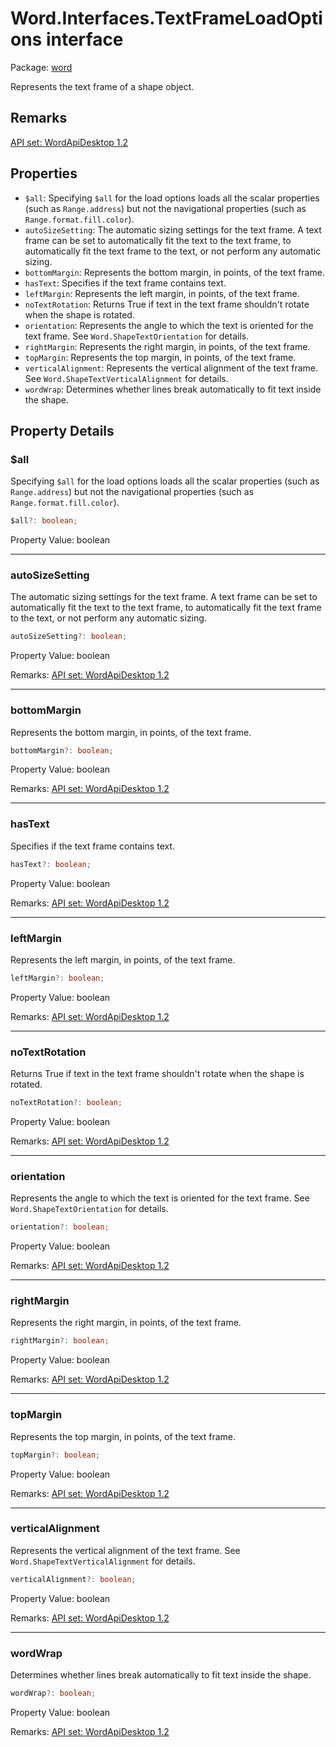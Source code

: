 # Word.Interfaces.TextFrameLoadOptions interface

Package: [word](https://learn.microsoft.com/en-us/javascript/api/word)

Represents the text frame of a shape object.

## Remarks

[ API set: WordApiDesktop 1.2 ](https://learn.microsoft.com/en-us/javascript/api/requirement-sets/word/word-api-requirement-sets)

## Properties

- `$all`: Specifying `$all` for the load options loads all the scalar properties (such as `Range.address`) but not the navigational properties (such as `Range.format.fill.color`).
- `autoSizeSetting`: The automatic sizing settings for the text frame. A text frame can be set to automatically fit the text to the text frame, to automatically fit the text frame to the text, or not perform any automatic sizing.
- `bottomMargin`: Represents the bottom margin, in points, of the text frame.
- `hasText`: Specifies if the text frame contains text.
- `leftMargin`: Represents the left margin, in points, of the text frame.
- `noTextRotation`: Returns True if text in the text frame shouldn't rotate when the shape is rotated.
- `orientation`: Represents the angle to which the text is oriented for the text frame. See `Word.ShapeTextOrientation` for details.
- `rightMargin`: Represents the right margin, in points, of the text frame.
- `topMargin`: Represents the top margin, in points, of the text frame.
- `verticalAlignment`: Represents the vertical alignment of the text frame. See `Word.ShapeTextVerticalAlignment` for details.
- `wordWrap`: Determines whether lines break automatically to fit text inside the shape.

## Property Details

### $all

Specifying `$all` for the load options loads all the scalar properties (such as `Range.address`) but not the navigational properties (such as `Range.format.fill.color`).

```typescript
$all?: boolean;
```

Property Value: boolean

---

### autoSizeSetting

The automatic sizing settings for the text frame. A text frame can be set to automatically fit the text to the text frame, to automatically fit the text frame to the text, or not perform any automatic sizing.

```typescript
autoSizeSetting?: boolean;
```

Property Value: boolean

Remarks: [ API set: WordApiDesktop 1.2 ](https://learn.microsoft.com/en-us/javascript/api/requirement-sets/word/word-api-requirement-sets)

---

### bottomMargin

Represents the bottom margin, in points, of the text frame.

```typescript
bottomMargin?: boolean;
```

Property Value: boolean

Remarks: [ API set: WordApiDesktop 1.2 ](https://learn.microsoft.com/en-us/javascript/api/requirement-sets/word/word-api-requirement-sets)

---

### hasText

Specifies if the text frame contains text.

```typescript
hasText?: boolean;
```

Property Value: boolean

Remarks: [ API set: WordApiDesktop 1.2 ](https://learn.microsoft.com/en-us/javascript/api/requirement-sets/word/word-api-requirement-sets)

---

### leftMargin

Represents the left margin, in points, of the text frame.

```typescript
leftMargin?: boolean;
```

Property Value: boolean

Remarks: [ API set: WordApiDesktop 1.2 ](https://learn.microsoft.com/en-us/javascript/api/requirement-sets/word/word-api-requirement-sets)

---

### noTextRotation

Returns True if text in the text frame shouldn't rotate when the shape is rotated.

```typescript
noTextRotation?: boolean;
```

Property Value: boolean

Remarks: [ API set: WordApiDesktop 1.2 ](https://learn.microsoft.com/en-us/javascript/api/requirement-sets/word/word-api-requirement-sets)

---

### orientation

Represents the angle to which the text is oriented for the text frame. See `Word.ShapeTextOrientation` for details.

```typescript
orientation?: boolean;
```

Property Value: boolean

Remarks: [ API set: WordApiDesktop 1.2 ](https://learn.microsoft.com/en-us/javascript/api/requirement-sets/word/word-api-requirement-sets)

---

### rightMargin

Represents the right margin, in points, of the text frame.

```typescript
rightMargin?: boolean;
```

Property Value: boolean

Remarks: [ API set: WordApiDesktop 1.2 ](https://learn.microsoft.com/en-us/javascript/api/requirement-sets/word/word-api-requirement-sets)

---

### topMargin

Represents the top margin, in points, of the text frame.

```typescript
topMargin?: boolean;
```

Property Value: boolean

Remarks: [ API set: WordApiDesktop 1.2 ](https://learn.microsoft.com/en-us/javascript/api/requirement-sets/word/word-api-requirement-sets)

---

### verticalAlignment

Represents the vertical alignment of the text frame. See `Word.ShapeTextVerticalAlignment` for details.

```typescript
verticalAlignment?: boolean;
```

Property Value: boolean

Remarks: [ API set: WordApiDesktop 1.2 ](https://learn.microsoft.com/en-us/javascript/api/requirement-sets/word/word-api-requirement-sets)

---

### wordWrap

Determines whether lines break automatically to fit text inside the shape.

```typescript
wordWrap?: boolean;
```

Property Value: boolean

Remarks: [ API set: WordApiDesktop 1.2 ](https://learn.microsoft.com/en-us/javascript/api/requirement-sets/word/word-api-requirement-sets)